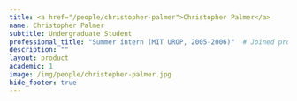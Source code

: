 ```yaml
---
title: <a href="/people/christopher-palmer">Christopher Palmer</a>
name: Christopher Palmer
subtitle: Undergraduate Student
professional_title: "Summer intern (MIT UROP, 2005-2006)"  # Joined professional titles
description: ""
layout: product
academic: 1
image: /img/people/christopher-palmer.jpg
hide_footer: true
---
```

